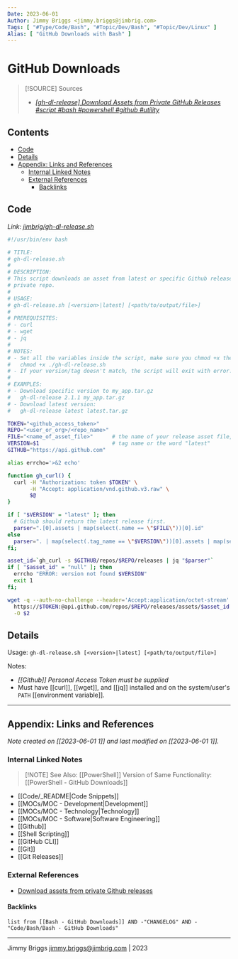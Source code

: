 ```yaml
---
Date: 2023-06-01
Author: Jimmy Briggs <jimmy.briggs@jimbrig.com>
Tags: [ "#Type/Code/Bash", "#Topic/Dev/Bash", "#Topic/Dev/Linux" ]
Alias: [ "GitHub Downloads with Bash" ]
---
```


# GitHub Downloads

> [!SOURCE] Sources
> - *[[gh-dl-release] Download Assets from Private GitHub Releases #script #bash #powershell #github #utility](https://gist.github.com/jimbrig/03aa65c9b20dc3ad86bbb442f723672a)*

## Contents

- [Code](#code)
- [Details](#details)
- [Appendix: Links and References](#appendix-links-and-references)
	- [Internal Linked Notes](#internal-linked-notes)
	- [External References](#external-references)
		- [Backlinks](#backlinks)


## Code

*Link: [jimbrig/gh-dl-release.sh](https://gist.githubusercontent.com/jimbrig/03aa65c9b20dc3ad86bbb442f723672a/raw/6c642349ac0c454cf386e94a38c08e465ddef2a8/gh-dl-release.sh)*

```bash
#!/usr/bin/env bash

# TITLE:
# gh-dl-release.sh
#
# DESCRIPTION:
# This script downloads an asset from latest or specific Github release of a
# private repo.
#
# USAGE:
# gh-dl-release.sh [<version>|latest] [<path/to/output/file>]
#
# PREREQUISITES:
# - curl
# - wget
# - jq
#
# NOTES: 
# - Set all the variables inside the script, make sure you chmod +x the script:
#   chmod +x ./gh-dl-release.sh
# - If your version/tag doesn't match, the script will exit with error.
# 
# EXAMPLES:
# - Download specific version to my_app.tar.gz
#   gh-dl-release 2.1.1 my_app.tar.gz
# - Download latest version:
#   gh-dl-release latest latest.tar.gz

TOKEN="<github_access_token>"
REPO="<user_or_org>/<repo_name>"
FILE="<name_of_asset_file>"      # the name of your release asset file, e.g. build.tar.gz
VERSION=$1                       # tag name or the word "latest"
GITHUB="https://api.github.com"

alias errcho='>&2 echo'

function gh_curl() {
  curl -H "Authorization: token $TOKEN" \
       -H "Accept: application/vnd.github.v3.raw" \
       $@
}

if [ "$VERSION" = "latest" ]; then
  # Github should return the latest release first.
  parser=".[0].assets | map(select(.name == \"$FILE\"))[0].id"
else
  parser=". | map(select(.tag_name == \"$VERSION\"))[0].assets | map(select(.name == \"$FILE\"))[0].id"
fi;

asset_id=`gh_curl -s $GITHUB/repos/$REPO/releases | jq "$parser"`
if [ "$asset_id" = "null" ]; then
  errcho "ERROR: version not found $VERSION"
  exit 1
fi;

wget -q --auth-no-challenge --header='Accept:application/octet-stream' \
  https://$TOKEN:@api.github.com/repos/$REPO/releases/assets/$asset_id \
  -O $2
```

## Details

Usage: `gh-dl-release.sh [<version>|latest] [<path/to/output/file>]`

Notes:

- *[[Github]] Personal Access Token must be supplied*
- Must have [[curl]], [[wget]], and [[jq]] installed and on the system/user's `PATH` [[environment variable]].

***

## Appendix: Links and References

*Note created on [[2023-06-01 1]] and last modified on [[2023-06-01 1]].*

### Internal Linked Notes

> [!NOTE] See Also: 
> [[PowerShell]] Version of Same Functionality: [[PowerShell - GitHub Downloads]]

- [[Code/_README|Code Snippets]]
- [[MOCs/MOC - Development|Development]]
- [[MOCs/MOC - Technology|Technology]]
- [[MOCs/MOC - Software|Software Engineering]]
- [[Github]]
- [[Shell Scripting]]
- [[GitHub CLI]]
- [[Git]]
- [[Git Releases]]

### External References

- [Download assets from private Github releases](https://gist.github.com/maxim/6e15aa45ba010ab030c4)


#### Backlinks

```dataview
list from [[Bash - GitHub Downloads]] AND -"CHANGELOG" AND -"Code/Bash/Bash - GitHub Downloads"
```


***

Jimmy Briggs <jimmy.briggs@jimbrig.com> | 2023

